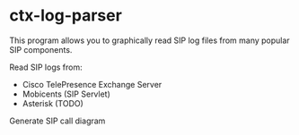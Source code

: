 ctx-log-parser
==============

This program allows you to graphically read SIP log files from many popular SIP components.

Read SIP logs from:
 * Cisco TelePresence Exchange Server
 * Mobicents (SIP Servlet)
 * Asterisk (TODO)

Generate SIP call diagram
